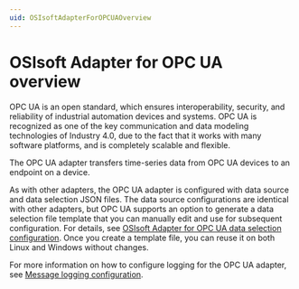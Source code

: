 ```yaml
---
uid: OSIsoftAdapterForOPCUAOverview
---
```


# OSIsoft Adapter for OPC UA overview

OPC UA is an open standard, which ensures interoperability, security, and reliability of industrial automation devices and systems. OPC UA is recognized as one of the key communication and data modeling technologies of Industry 4.0, due to the fact that it works with many software platforms, and is completely scalable and flexible.

The OPC UA adapter transfers time-series data from OPC UA devices to an endpoint on a device.

As with other adapters, the OPC UA adapter is configured with data source and data selection JSON files. The data source configurations are identical with other adapters, but OPC UA supports an option to generate a data selection file template that you can manually edit and use for subsequent configuration. For details, see [OSIsoft Adapter for OPC UA data selection configuration](xref:OSIsoftAdapterForOPCUADataSelectionConfiguration). Once you create a template file, you can reuse it on both Linux and Windows without changes.

For more information on how to configure logging for the OPC UA adapter, see [Message logging configuration](xref:MessageLoggingConfiguration).
